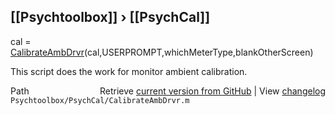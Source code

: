 ## [[Psychtoolbox]] &#8250; [[PsychCal]]

cal =  [CalibrateAmbDrvr](CalibrateAmbDrvr)(cal,USERPROMPT,whichMeterType,blankOtherScreen)  
  
This script does the work for monitor ambient calibration.  




<div class="code_header" style="text-align:right;">
  <span style="float:left;">Path&nbsp;&nbsp;</span> <span class="counter">Retrieve <a href=
  "https://raw.github.com/Psychtoolbox-3/Psychtoolbox-3/beta/Psychtoolbox/PsychCal/CalibrateAmbDrvr.m">current version from GitHub</a> | View <a href=
  "https://github.com/Psychtoolbox-3/Psychtoolbox-3/commits/beta/Psychtoolbox/PsychCal/CalibrateAmbDrvr.m">changelog</a></span>
</div>
<div class="code">
  <code>Psychtoolbox/PsychCal/CalibrateAmbDrvr.m</code>
</div>

